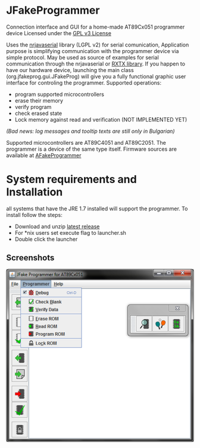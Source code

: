 JFakeProgrammer
===============

Connection interface and GUI for a home-made AT89Cx051 programmer device
Licensed under the [GPL v3 License](http://www.gnu.org/licenses/gpl.html)

Uses the [nrjavaserial](https://code.google.com/p/nrjavaserial/) library (LGPL v2) for serial comunication,
Application purpose is simplifying communication with the programmer device via simple protocol. May be used
as source of examples for serial communication through the nrjavaserial or [RXTX library](http://rxtx.qbang.org/).
If you happen to have
our hardware device, launching the main class (org.jfakeprog.gui.JFakeProg) will give you a fully functional
graphic user interface for controling the programmer. Supported operations:
* program supported microcontrollers
* erase their memory
* verify program
* check erased state
* Lock memory against read and verification (NOT IMPLEMENTED YET)

_(Bad news: log messages and tooltip texts are still only in Bulgarian)_

Supported microcontrollers are AT89C4051 and AT89C2051. The programmer is a device of the same type itself. Firmware sources are available at [AFakeProgrammer](https://github.com/shadjiiski/AFakeProgrammer)

System requirements and Installation
====================================
all systems that have the JRE 1.7 installed will support the programmer. To install follow the steps:
* Download and unzip [latest release](JFakeProg/out/release.zip)
* For *nix users set execute flag to launcher.sh
* Double click the launcher

Screenshots
-----------
![screenshot](JFakeProg/screenshot/screenshot.png "Programmer GUI")
